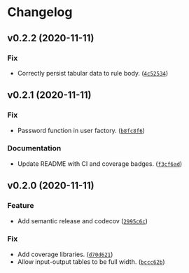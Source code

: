 # Changelog

<!--next-version-placeholder-->

## v0.2.2 (2020-11-11)
### Fix
* Correctly persist tabular data to rule body. ([`4c52534`](https://github.com/RyanFleck/Xalgo-System-Prototype/commit/4c5253443e9ec230645b3434b0d12d5ecc805455))

## v0.2.1 (2020-11-11)
### Fix
* Password function in user factory. ([`b8fc8f6`](https://github.com/RyanFleck/Xalgo-System-Prototype/commit/b8fc8f6d513ad59ad33e0788d4dd5ce3f6abd484))

### Documentation
* Update README with CI and coverage badges. ([`f3cf6ad`](https://github.com/RyanFleck/Xalgo-System-Prototype/commit/f3cf6ad5e5b9cb08be9b9811fa932f98536f8758))

## v0.2.0 (2020-11-11)
### Feature
* Add semantic release and codecov ([`2995c6c`](https://github.com/RyanFleck/Xalgo-System-Prototype/commit/2995c6c791f22511ca56577e32f72b9f99a35ef5))

### Fix
* Add coverage libraries. ([`d70d621`](https://github.com/RyanFleck/Xalgo-System-Prototype/commit/d70d621b3ceb60d8b21fb04c3b462248e981b8cf))
* Allow input-output tables to be full width. ([`bccc62b`](https://github.com/RyanFleck/Xalgo-System-Prototype/commit/bccc62b1694c9bc14ceae7c3e3c1edaef3c9f63a))
